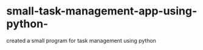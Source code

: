 # small-task-management-app-using-python-
created a small  program for task management using python 
